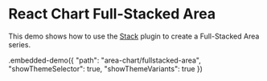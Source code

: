 # React Chart Full-Stacked Area

This demo shows how to use the [Stack](../../docs/reference/stack.md) plugin to create a Full-Stacked Area series.

.embedded-demo({ "path": "area-chart/fullstacked-area", "showThemeSelector": true, "showThemeVariants": true })
